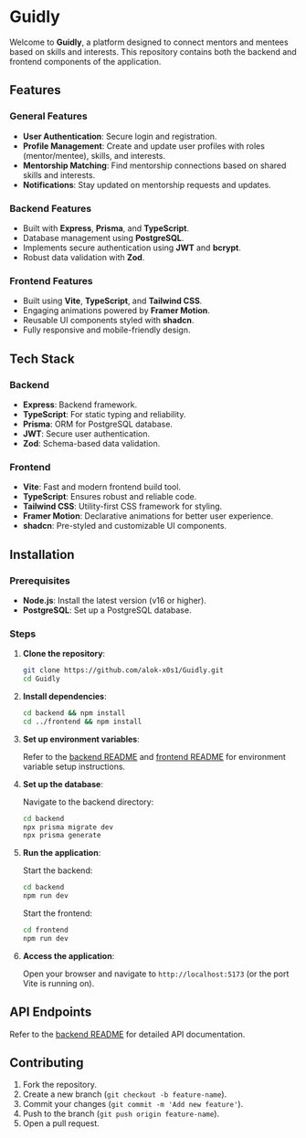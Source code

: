 # Guidly

Welcome to **Guidly**, a platform designed to connect mentors and mentees based on skills and interests. This repository contains both the backend and frontend components of the application.

## Features

### General Features

-   **User Authentication**: Secure login and registration.
-   **Profile Management**: Create and update user profiles with roles (mentor/mentee), skills, and interests.
-   **Mentorship Matching**: Find mentorship connections based on shared skills and interests.
-   **Notifications**: Stay updated on mentorship requests and updates.

### Backend Features

-   Built with **Express**, **Prisma**, and **TypeScript**.
-   Database management using **PostgreSQL**.
-   Implements secure authentication using **JWT** and **bcrypt**.
-   Robust data validation with **Zod**.

### Frontend Features

-   Built using **Vite**, **TypeScript**, and **Tailwind CSS**.
-   Engaging animations powered by **Framer Motion**.
-   Reusable UI components styled with **shadcn**.
-   Fully responsive and mobile-friendly design.

## Tech Stack

### Backend

-   **Express**: Backend framework.
-   **TypeScript**: For static typing and reliability.
-   **Prisma**: ORM for PostgreSQL database.
-   **JWT**: Secure user authentication.
-   **Zod**: Schema-based data validation.

### Frontend

-   **Vite**: Fast and modern frontend build tool.
-   **TypeScript**: Ensures robust and reliable code.
-   **Tailwind CSS**: Utility-first CSS framework for styling.
-   **Framer Motion**: Declarative animations for better user experience.
-   **shadcn**: Pre-styled and customizable UI components.

## Installation

### Prerequisites

-   **Node.js**: Install the latest version (v16 or higher).
-   **PostgreSQL**: Set up a PostgreSQL database.

### Steps

1. **Clone the repository**:

    ```bash
    git clone https://github.com/alok-x0s1/Guidly.git
    cd Guidly
    ```

2. **Install dependencies**:

    ```bash
    cd backend && npm install
    cd ../frontend && npm install
    ```

3. **Set up environment variables**:

    Refer to the [backend README](/server/README.md) and [frontend README](/client/README.md) for environment variable setup instructions.

4. **Set up the database**:

    Navigate to the backend directory:

    ```bash
    cd backend
    npx prisma migrate dev
    npx prisma generate
    ```

5. **Run the application**:

    Start the backend:

    ```bash
    cd backend
    npm run dev
    ```

    Start the frontend:

    ```bash
    cd frontend
    npm run dev
    ```

6. **Access the application**:

    Open your browser and navigate to `http://localhost:5173` (or the port Vite is running on).

## API Endpoints

Refer to the [backend README](/server/README.md) for detailed API documentation.

## Contributing

1. Fork the repository.
2. Create a new branch (`git checkout -b feature-name`).
3. Commit your changes (`git commit -m 'Add new feature'`).
4. Push to the branch (`git push origin feature-name`).
5. Open a pull request.
